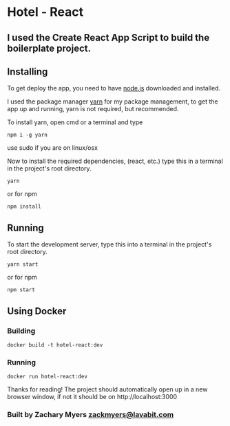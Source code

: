 # Hotel - React

## I used the Create React App Script to build the boilerplate project.

## Installing

To get deploy the app, you need to have [node.js](https://nodejs.org/) downloaded and installed. 

I used the package manager [yarn](https://yarnpkg.com) for my package management, to get the app up and running, yarn is not required, but recommended. 

To install yarn, open cmd or a terminal and type
```
npm i -g yarn
```
use sudo if you are on linux/osx

Now to install the required dependencies, (react, etc.) type this in a terminal in the project's root directory.

```
yarn
```
or for npm
```
npm install
```

## Running

To start the development server, type this into a terminal in the project's root directory.
```
yarn start
```
or for npm
```
npm start
```

## Using Docker
### Building
```
docker build -t hotel-react:dev
```

### Running
```
docker run hotel-react:dev
```

Thanks for reading! The project should automatically open up in a new browser window, if not it should be on http://localhost:3000

### Built by Zachary Myers <zackmyers@lavabit.com>
